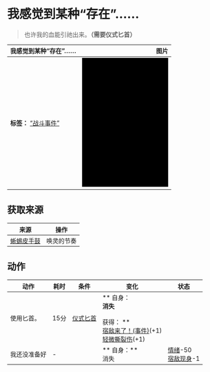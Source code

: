 # 我感觉到某种“存在”……  
> 也许我的血能引祂出来。<b>（需要仪式匕首）</b>  
  
  我感觉到某种“存在”……  |   图片   
 ----  |  ----:   
 **标签：**	[“战斗事件”](tag_FightEvent.md)  |  <img decoding="async" src="Sprite/Darkness.png" href="a.md" style="max-width:300px;max-height:300px;">   
  
## 获取来源  
来源  |  操作  
----  |  ----  
[蜥蜴皮手鼓](LizardDrum.md)  |  唤灵的节奏  
## 动作  
动作  |  耗时  |  条件  |  变化  |  状态  
----  |  ----  |  ----  |  ----  |  ----  
使用匕首。<br>  |  15分  |  [仪式匕首](CeremonialDagger.md)  |  ** 自身：**<br>消失<br><br>** 获得： **<br>  [宿敌来了！(事件)](Event_EnemyFight.md)(+1)<br>  [轻微撕裂伤](W_MinorLaceration.md)(+1)<br>  |    
我还没准备好<br>  |  -  |    |  ** 自身：**<br>消失  |  [情绪](Morale.md)-50<br>[宿敌现身](EnemyDefeated.md)-1  


<script>document.title="我感觉到某种“存在”…… - 卡牌生存百科 Card Survival Wiki";</script>